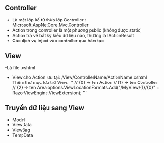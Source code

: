 ## Controller
- Là một lớp kế từ thừa lớp Controller : Microsoft.AspNetCore.Mvc.Controller
- Action trong controller là một phương public (không được static)
- Action trả về bất kỳ kiểu dữ liệu nào, thường là IActionResult
- Các dịch vụ inject vào controller qua hàm tạo
## View
-Là file .cshtml
- View cho Action lưu tại: /View/ControllerName/ActionName.cshtml
Thêm thư mục lưu trữ View:
'''
// {0} -> ten Action
// {1} -> ten Controller
// {2} -> ten Area
options.ViewLocationFormats.Add("/MyView/{1}/{0}" + RazorViewEngine.ViewExtension);
'''
## Truyền dữ liệu sang View
- Model
- ViewData
- ViewBag
- TempData
